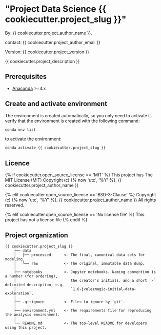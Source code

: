 # "Project Data Science {{ cookiecutter.project_slug }}"

By: {{ cookiecutter.project_author_name }}.

contact: {{ cookiecutter.project_author_email }}

Version: {{ cookiecutter.project_version }}

{{ cookiecutter.project_description }}

## Prerequisites

- [Anaconda](https://www.anaconda.com/download/) >=4.x

## Create and activate environment

The environment is created automatically, so you only need to activate it.
verify that the environment is created with the following command:

```bash
conda env list
```
to activate the environment:

```bash
conda activate {{ cookiecutter.project_slug }}
```
## Licence

{% if cookiecutter.open_source_license == 'MIT' %} This project has The MIT License (MIT) Copyright (c) {% now 'utc', '%Y' %}, {{ cookiecutter.project_author_name }}

{% elif cookiecutter.open_source_license == 'BSD-3-Clause' %} Copyright (c) {% now 'utc', '%Y' %}, {{ cookiecutter.project_author_name }} All rights reserved.

{% elif cookiecutter.open_source_license == 'No license file' %} This project has not a license file {% endif %}


## Project organization

    {{ cookiecutter.project_slug }}
        ├── data
        │   ├── processed      <- The final, canonical data sets for modeling.
        │   └── raw            <- The original, immutable data dump.
        │
        ├── notebooks          <- Jupyter notebooks. Naming convention is a number (for ordering),
        │                         the creator's initials, and a short `-` delimited description, e.g.
        │                         `1.0-jvelezmagic-initial-data-exploration`.
        │
        ├── .gitignore         <- Files to ignore by `git`.
        │
        ├── environment.yml    <- The requirements file for reproducing the analysis environment.
        │
        └── README.md          <- The top-level README for developers using this project.

